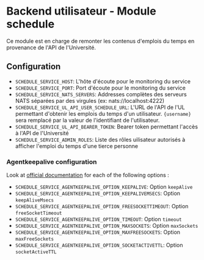 # Backend utilisateur - Module schedule

Ce module est en charge de remonter les contenus d'emplois du temps en provenance de l'API de l'Université.

## Configuration
- `SCHEDULE_SERVICE_HOST`: L'hôte d'écoute pour le monitoring du service
- `SCHEDULE_SERVICE_PORT`: Port d'écoute pour le monitoring du service
- `SCHEDULE_SERVICE_NATS_SERVERS`: Addresses complètes des serveurs NATS séparées par des virgules (ex: nats://localhost:4222)
- `SCHEDULE_SERVICE_UL_API_USER_SCHEDULE_URL`: L'URL de l'API de l'UL permettant d'obtenir les emplois du temps d'un utilisateur. `{username}` sera remplacé par la valeur de l'identifiant de l'utilisateur.
- `SCHEDULE_SERVICE_UL_API_BEARER_TOKEN`: Bearer token permettant l'accès à l'API de l'Université
- `SCHEDULE_SERVICE_ADMIN_ROLES`: Liste des rôles uilisateur autorisés à afficher l'emploi du temps d'une tierce personne

### Agentkeepalive configuration
Look at [official documentation](https://github.com/node-modules/agentkeepalive#new-agentoptions) for each of the following options :
- `SCHEDULE_SERVICE_AGENTKEEPALIVE_OPTION_KEEPALIVE`: Option `keepAlive`
- `SCHEDULE_SERVICE_AGENTKEEPALIVE_OPTION_KEEPALIVEMSECS`: Option `keepAliveMsecs`
- `SCHEDULE_SERVICE_AGENTKEEPALIVE_OPTION_FREESOCKETTIMEOUT`: Option `freeSocketTimeout`
- `SCHEDULE_SERVICE_AGENTKEEPALIVE_OPTION_TIMEOUT`: Option `timeout`
- `SCHEDULE_SERVICE_AGENTKEEPALIVE_OPTION_MAXSOCKETS`: Option `maxSockets`
- `SCHEDULE_SERVICE_AGENTKEEPALIVE_OPTION_MAXFREESOCKETS`: Option `maxFreeSockets`
- `SCHEDULE_SERVICE_AGENTKEEPALIVE_OPTION_SOCKETACTIVETTL`: Option `socketActiveTTL`
